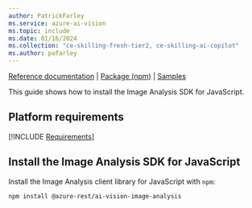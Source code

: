 ```yaml
---
author: PatrickFarley
ms.service: azure-ai-vision
ms.topic: include
ms.date: 01/16/2024
ms.collection: "ce-skilling-fresh-tier2, ce-skilling-ai-copilot"
ms.author: pafarley
---
```


[Reference documentation](https://aka.ms/azsdk/image-analysis/ref-docs/js) | [Package (npm)](https://aka.ms/azsdk/image-analysis/package/npm) | [Samples](https://aka.ms/azsdk/image-analysis/samples/js)

This guide shows how to install the Image Analysis SDK for JavaScript.

## Platform requirements

[!INCLUDE [Requirements](javascript-requirements.md)]

## Install the Image Analysis SDK for JavaScript

Install the Image Analysis client library for JavaScript with `npm`:

```bash
npm install @azure-rest/ai-vision-image-analysis
```

